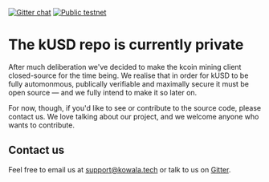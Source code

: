 [![Gitter chat](https://badges.gitter.im/kowala/kcoin.png)](https://gitter.im/kowala-tech/Lobby) [![Public testnet](https://img.shields.io/badge/public-testnet-981071.svg)](http://testnet.kowala.io)

# The kUSD repo is currently private

After much deliberation we've decided to make the kcoin mining client closed-source for the time being. We realise that in order for kUSD to be fully automonmous, publically verifiable and maximally secure it must be open source &mdash; and we fully intend to make it so later on.

For now, though, if you'd like to see or contribute to the source code, please contact us. We love talking about our project, and we welcome anyone who wants to contribute.

## Contact us

Feel free to email us at support@kowala.tech or talk to us on [Gitter](https://gitter.im/kowala-tech/Lobby).
